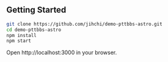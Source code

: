 ## Getting Started

```sh
git clone https://github.com/jihchi/demo-pttbbs-astro.git
cd demo-pttbbs-astro
npm install
npm start
```

Open http://localhost:3000 in your browser.
